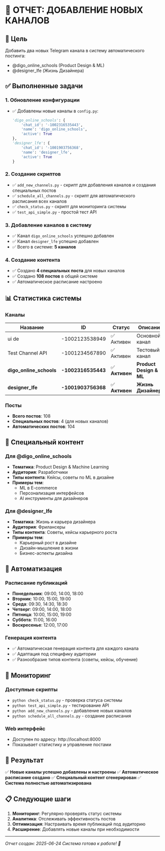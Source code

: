 # 📢 ОТЧЕТ: ДОБАВЛЕНИЕ НОВЫХ КАНАЛОВ

## 🎯 Цель
Добавить два новых Telegram канала в систему автоматического постинга:
- @digo_online_schools (Product Design & ML)
- @designer_lfe (Жизнь Дизайнера)

## ✅ Выполненные задачи

### 1. Обновление конфигурации
- ✅ Добавлены новые каналы в `config.py`:
  ```python
  'digo_online_schools': {
      'chat_id': '-1002316535443',
      'name': 'digo_online_schools',
      'active': True
  },
  'designer_lfe': {
      'chat_id': '-1001903756368',
      'name': 'designer_lfe',
      'active': True
  }
  ```

### 2. Создание скриптов
- ✅ `add_new_channels.py` - скрипт для добавления каналов и создания специальных постов
- ✅ `schedule_all_channels.py` - скрипт для автоматического расписания всех каналов
- ✅ `check_status.py` - скрипт для мониторинга системы
- ✅ `test_api_simple.py` - простой тест API

### 3. Добавление каналов в систему
- ✅ Канал `digo_online_schools` успешно добавлен
- ✅ Канал `designer_lfe` успешно добавлен
- ✅ Всего в системе: **5 каналов**

### 4. Создание контента
- ✅ Создано **4 специальных поста** для новых каналов
- ✅ Создано **108 постов** в общей системе
- ✅ Автоматическое расписание настроено

## 📊 Статистика системы

### Каналы
| Название | ID | Статус | Описание |
|----------|----|--------|----------|
| ui de | -1002123538949 | ✅ Активен | Основной канал |
| Test Channel API | -1001234567890 | ✅ Активен | Тестовый канал |
| **digo_online_schools** | **-1002316535443** | ✅ **Активен** | **Product Design & ML** |
| **designer_lfe** | **-1001903756368** | ✅ **Активен** | **Жизнь Дизайнера** |

### Посты
- **Всего постов**: 108
- **Специальных постов**: 4 (для новых каналов)
- **Автоматических постов**: 104

## 🎨 Специальный контент

### Для @digo_online_schools
- **Тематика**: Product Design & Machine Learning
- **Аудитория**: Разработчики
- **Типы контента**: Кейсы, советы по ML в дизайне
- **Примеры тем**:
  - ML в E-commerce
  - Персонализация интерфейсов
  - AI инструменты для дизайнеров

### Для @designer_lfe
- **Тематика**: Жизнь и карьера дизайнера
- **Аудитория**: Фрилансеры
- **Типы контента**: Советы, кейсы карьерного роста
- **Примеры тем**:
  - Карьерный рост в дизайне
  - Дизайн-мышление в жизни
  - Бизнес-аспекты дизайна

## 🚀 Автоматизация

### Расписание публикаций
- **Понедельник**: 09:00, 14:00, 18:00
- **Вторник**: 10:00, 15:00, 19:00
- **Среда**: 09:30, 14:30, 18:30
- **Четверг**: 09:00, 14:00, 18:00
- **Пятница**: 10:00, 15:00, 19:00
- **Суббота**: 11:00, 16:00
- **Воскресенье**: 12:00, 17:00

### Генерация контента
- ✅ Автоматическая генерация контента для каждого канала
- ✅ Адаптация под специфику аудитории
- ✅ Разнообразие типов контента (советы, кейсы, обучение)

## 📱 Мониторинг

### Доступные скрипты
- `python check_status.py` - проверка статуса системы
- `python test_api_simple.py` - тестирование API
- `python add_new_channels.py` - добавление новых каналов
- `python schedule_all_channels.py` - создание расписания

### Web интерфейс
- Доступен по адресу: http://localhost:8000
- Показывает статистику и управление постами

## 🎯 Результат

✅ **Новые каналы успешно добавлены и настроены**
✅ **Автоматическое расписание создано**
✅ **Специальный контент сгенерирован**
✅ **Система полностью автоматизирована**

## 📋 Следующие шаги

1. **Мониторинг**: Регулярно проверять статус системы
2. **Аналитика**: Отслеживать эффективность постов
3. **Оптимизация**: Настраивать время публикаций под аудиторию
4. **Расширение**: Добавлять новые каналы при необходимости

---
*Отчет создан: 2025-06-24*
*Система готова к работе! 🚀* 